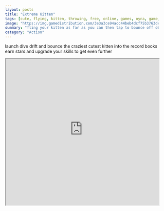 ```yaml
---
layout: posts
title: "Extreme Kitten"
tags: [cute, flying, kitten, throwing, free, online, games, oyna, game, free, games, play, play, games]
image: "https://img.gamedistribution.com/3e3a3ce94acc44beb4dcf75b3763dc2a.jpg"
summary: "fling your kitten as far as you can then tap to bounce off objects  free online games oyna game free games play play games"
category: "Action"
---
```


launch dive drift and bounce the craziest cutest kitten into the record books earn stars and upgrade your skills to get even further

<iframe width="100%" height="480px;" src="https://html5.gamedistribution.com/3e3a3ce94acc44beb4dcf75b3763dc2a/"></iframe>